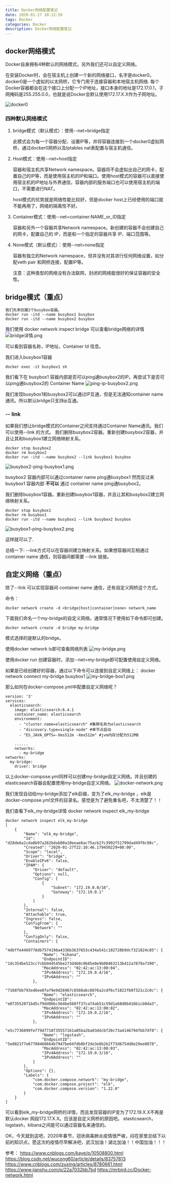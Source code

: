 ```yaml
---
title: Docker网络配置笔记
date: 2020-01-27 10:12:59
tags: Docker
categories: Docker
description: Docker网络配置笔记
---
```


## docker网络模式
Docker自身拥有4种默认的网络模式，另外我们还可以自定义网络。

在安装Docker时，会在宿主机上创建一个新的网络接口，名字是docker0。docker0是一个虚拟的以太网桥，它专门用于连接容器和本地宿主机网络.
每个Docker容器都会在这个接口上分配一个IP地址，接口本身的地址是172.17.0.1，子网掩码是255.255.0.0，也就是说Docker会默认使用172.17.X.X作为子网地址。

![docker0](/images/docker/docker0.png)

### 四种默认网络模式

1. bridge模式（默认模式）：使用\-\-net=bridge指定

   此模式会为每一个容器分配、设置IP等，并将容器连接到一个docker0虚拟网桥，通过docker0网桥以及Iptables nat表配置与宿主机通信。
2. Host模式：使用\-\-net=host指定

   容器和宿主机共享Network namespace。容器将不会虚拟出自己的网卡，配置自己的IP等，而是使用宿主机的IP和端口。使用host模式的容器可以直接使用宿主机的IP地址与外界通信，容器内部的服务端口也可以使用宿主机的端口，不需要进行NAT。
   
   host模式的优势就是网络性能比较好，但是docker host上已经使用的端口就不能再用了，网络的隔离性不好。
3. Container模式：使用\-\-net=container:NAME_or_ID指定

   容器和另外一个容器共享Network namespace。新创建的容器不会创建自己的网卡，配置自己的 IP，而是和一个指定的容器共享 IP、端口范围等。
4. None模式（默认模式）：使用\-\-net=none指定

   容器有独立的Network namespace，但并没有对其进行任何网络设置，如分配veth pair 和网桥连接，配置IP等。
   
   注意：这种类型的网络没有办法联网，封闭的网络能很好的保证容器的安全性。

## bridge模式（重点）
    我们先来创建2个busybox容器。
    docker run -itd --name busybox1 busybox
    docker run -itd --name busybox2 busybox

我们使用 docker network inspect bridge 可以查看bridge网络的详情
![bridge详情.png](/images/docker/bridge详情.png)

可以看到容器名称，IP地址，Container Id 信息。

我们进入busybox1容器

    docker exec -it busybox1 sh

我们看下在 busybox1 容器内部是否可以ping通busybox2的IP。再尝试下是否可以ping通busybox2的 Container Name
![ping-ip-busybox2.png](/images/docker/ping-ip-busybox2.png)

我们发现busybox1和busybox2可以通过IP互通，但是无法通知container name通讯。所以默认bridge只支持ip互通。

### \-\- link

如果我们想让bridge模式的Container之间支持通过Container Name通讯。我们可以使用\-\-link 的方式。
我们删除busybox2容器。重新创建busybox2容器，并且让其和busybox1建立网络映射关系。
    
    docker stop busybox2
    docker rm busybox2
    docker run -itd --name busybox2 --link busybox1 busybox
    
![busybox2-ping-busybox1.png](/images/docker/busybox2-ping-busybox1.png)

busybox2 容器内部可以通过container name ping通busybox1
然而反过来busybox1 容器内部 **不可以** 通过 container name ping通busybox2。

我们删除busybox1容器。重新创建busybox1容器，并且让其和busybox2建立网络映射关系。

    docker stop busybox1
    docker rm busybox1
    docker run -itd --name busybox1 --link busybox2 busybox
   
![busybox1-ping-busybox2.png](/images/docker/busybox1-ping-busybox2.png)

这样就可以了.


总结一下: \-\-link方式可以在容器间建立映射关系。如果想容器间互相通过container name 通信，则容器间都需要 \-\-link 链接。

## 自定义网络（重点）

除了\-\-link 可以实现容器间 container name 通信，还有自定义网桥这个方式。

命令：

    docker network create -d <bridge|host|container|none> network_name

下面我们命名一个my-bridge的自定义网络。通常情况下使用如下命令即可创建。

    docker network create -d bridge my-bridge

模式选择的是默认的bridge。

使用docker network ls即可查看网络列表
![my-bridge.png](/images/docker/my-bridge.png)

使用docker run 创建容器时，添加\-\-net=my-bridge即可配置使用自定义网络。

如果是已经创建好的容器，通过以下命令可以连接到自定义网络上：
    docker network connect my-bridge busybox1
![my-bridge-box1.png](/images/docker/my-bridge-box1.png)


那么如何在docker-compose.yml中配置自定义网络呢？
```
version: '3'
services:
  elasticsearch:
    image: elasticsearch:6.4.1
    container_name: elasticsearch
    environment:
      - "cluster.name=elasticsearch" #集群名称为elasticsearch
      - "discovery.type=single-node" #单节点启动
      - "ES_JAVA_OPTS=-Xms512m -Xmx512m" #jvm内存分配为512MB
    
    ......
    networks:
      - my-bridge  
networks:
  my-bridge:
    driver: bridge
```

以上docker-compose.yml同样可以创建my-bridge自定义网络。并且创建的elasticsearch容器会配置使用my-bridge自定义网络。
![docker-network.png](/images/docker/docker-network.png)

我们发现自动给my-bridge添加了elk前缀，变为了elk_my-bridge ，elk是docker-compose.yml文件的目录名。感觉是为了避免重名吧，不太清楚了！！

我们查看下elk_my-bridge详情
    docker network inspect elk_my-bridge 
```
docker network inspect elk_my-bridge 
[
    {
        "Name": "elk_my-bridge",
        "Id": "d28de6a1cda8b97a282bdab80a10eeae6ac75acb27c3992f51799dad49f0c98c",
        "Created": "2020-01-27T22:10:46.179450229+08:00",
        "Scope": "local",
        "Driver": "bridge",
        "EnableIPv6": false,
        "IPAM": {
            "Driver": "default",
            "Options": null,
            "Config": [
                {
                    "Subnet": "172.19.0.0/16",
                    "Gateway": "172.19.0.1"
                }
            ]
        },
        "Internal": false,
        "Attachable": true,
        "Ingress": false,
        "ConfigFrom": {
            "Network": ""
        },
        "ConfigOnly": false,
        "Containers": {
            "4dbffe4469778db7574198a4336b3637653c434a541c102728b9dcf321824c85": {
                "Name": "kibana",
                "EndpointID": "1dc354be523cc7cbb944545be273d4b0c0b85e0e9b00463213b412a7879a7390",
                "MacAddress": "02:42:ac:13:00:04",
                "IPv4Address": "172.19.0.4/16",
                "IPv6Address": ""
            },
            "71607bb793ed6ee0faf9e9d26967c8588abc8076a2cdf6cf1822fb0f321c2c0c": {
                "Name": "elasticsearch",
                "EndpointID": "e873552071bd5cf9dd86bc564be568ff37ca74ab51c59d1a68d8b416b1cb0da3",
                "MacAddress": "02:42:ac:13:00:02",
                "IPv4Address": "172.19.0.2/16",
                "IPv6Address": ""
            },
            "e5c7736099fe779d7718f35557161a05ba2ba03ddcbf20c73a4146794fbb7df8": {
                "Name": "logstash",
                "EndpointID": "5e8821f7e67780468664b7947be64fdb0bf2de3e8b2b2f73d675dd8e29ee0878",
                "MacAddress": "02:42:ac:13:00:03",
                "IPv4Address": "172.19.0.3/16",
                "IPv6Address": ""
            }
        },
        "Options": {},
        "Labels": {
            "com.docker.compose.network": "my-bridge",
            "com.docker.compose.project": "elk",
            "com.docker.compose.version": "1.22.0"
        }
    }
]

```

可以看到elk_my-bridge网桥的详情，而且发现容器的IP变为了172.19.X.X不再是默认docker 网段172.17.X.X。应该是自定义网桥的原因吧。
elasticsearch，logstash，kibana之间是可以通过容器名来通信的。

OK，今天就到这吧，2020年春节，冠状病毒肺炎疫情很严峻，闷在家里总结下以前的知识点。愿这次的疫情尽早解决吧，武汉加油！湖北加油！！中国加油！！！

参考：
https://www.cnblogs.com/kaye/p/10508800.html
https://blog.csdn.net/wucong60/article/details/83757813
https://www.cnblogs.com/zuxing/articles/8780661.html
https://www.jianshu.com/p/22a7032bb7bd
https://mrbird.cc/Docker-network.html